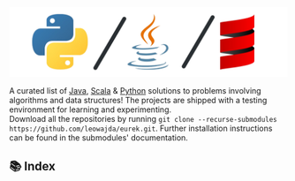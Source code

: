 ![banner](./docs/banner.png "banner")

A curated list of [Java](https://www.github.com/leowajda/eureka-java), [Scala](https://www.github.com/leowajda/eureka-scala) & [Python](https://www.github.com/leowajda/eureka-python) solutions to problems involving algorithms and data structures! The projects are shipped with a testing environment for learning and experimenting.\
Download all the repositories by running `git clone --recurse-submodules https://github.com/leowajda/eurek.git`. Further installation instructions can be found in the submodules' documentation.

## :books: Index


